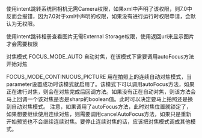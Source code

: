 使用intent跳转系统照相机无需Camera权限，如果xml中声明了该权限，则7.0中反而会报错，因为7.0对于xml中声明的权限，如果没有进行运行时权限申请，会默认为无权限。

使用intent跳转相册查看图片无需External Storage权限，使用返回uri来显示图片才会需要权限

对焦模式
FOCUS_MODE_AUTO 自动对焦，在该模式下需要调用autoFocus方法开始对焦

FOCUS_MODE_CONTINUOUS_PICTURE 用在拍照上的连续自动对焦模式，当parameter设置成功时该模式就启用了。该模式下可以调用autoFocus方法，如果正在进行对焦，则会在对焦完成后回调方法。如果没有正在自动对焦，则该方法会马上回调一个该对焦是否是sharp的boolean值。此时可以决定要马上拍照还是换到自动对焦模式。
注意，如果调用了autoFocus方法，此时对焦位置就锁定了，如果想要继续使用连续对焦，则需要调用cancelAutoFocus方法，如果只是重新开始预览也不会继续连续对焦。要停止连续对焦的话，应该把对焦模式调成其他模式。
